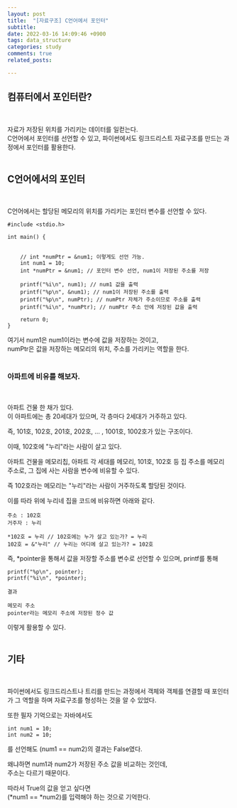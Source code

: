 ```yaml
---
layout: post
title:  "[자료구조] C언어에서 포인터"
subtitle:
date: 2022-03-16 14:09:46 +0900
tags: data_structure
categories: study
comments: true
related_posts:

---
```


## 컴퓨터에서 포인터란?<br/>
<br/>

자료가 저장된 위치를 가리키는 데이터를 일컫는다.<br/>
C언어에서 포인터를 선언할 수 있고, 파이썬에서도 링크드리스트 자료구조를 만드는 과정에서 포인터를 활용한다.<br/>
<br/>

## C언어에서의 포인터<br/>
<br/>

C언어에서는 할당된 메모리의 위치를 가리키는 포인터 변수를 선언할 수 있다.<br/>

```
#include <stdio.h>

int main() {

   
    // int *numPtr = &num1; 이렇게도 선언 가능.
    int num1 = 10;
    int *numPtr = &num1; // 포인터 변수 선언, num1이 저장된 주소를 저장

    printf("%i\n", num1); // num1 값을 출력
    printf("%p\n", &num1); // num1이 저장된 주소를 출력
    printf("%p\n", numPtr); // numPtr 자체가 주소이므로 주소를 출력
    printf("%i\n", *numPtr); // numPtr 주소 안에 저장된 값을 출력

    return 0;
}
```

여기서 num1은 num1이라는 변수에 값을 저장하는 것이고, <br/>
numPtr은 값을 저장하는 메모리의 위치, 주소를 가리키는 역할을 한다.<br/>
<br/>

### 아파트에 비유를 해보자.<br/>
<br/>

아파트 건물 한 채가 있다.<br/>
이 아파트에는 총 20세대가 있으며, 각 층마다 2세대가 거주하고 있다.<br/>

즉, 101호, 102호, 201호, 202호, ... , 1001호, 1002호가 있는 구조이다.<br/>

이때, 102호에 "누리"라는 사람이 살고 있다.<br/>

아파트 건물을 메모리칩, 아파트 각 세대를 메모리, 101호, 102호 등 집 주소를 메모리 주소로, 그 집에 사는 사람을 변수에 비유할 수 있다.<br/>

즉 102호라는 메모리는 "누리"라는 사람이 거주하도록 할당된 것이다.<br/>

이를 따라 위에 누리네 집을 코드에 비유하면 아래와 같다.<br/>
```
주소 : 102호
거주자 : 누리

*102호 = 누리 // 102호에는 누가 살고 있는가? = 누리
102호 = &"누리" // 누리는 어디에 살고 있는가? = 102호
```

즉, *pointer을 통해서 값을 저장할 주소를 변수로 선언할 수 있으며, printf를 통해

```
printf("%p\n", pointer);
printf("%i\n", *pointer);

결과

메모리 주소
pointer라는 메모리 주소에 저장된 정수 값
```

이렇게 활용할 수 있다.<br/>
<br/>

## 기타<br/>
<br/>

파이썬에서도 링크드리스트나 트리를 만드는 과정에서 객체와 객체를 연결할 때 포인터가 그 역할을 하며 자료구조를 형성하는 것을 알 수 있었다.<br/>

또한 필자 기억으로는 자바에서도
```
int num1 = 10;
int num2 = 10;
```
를 선언해도 (num1 == num2)의 결과는 False였다.<br/>

왜냐하면 num1과 num2가 저장된 주소 값을 비교하는 것인데,<br/>
주소는 다르기 때문이다.<br/>

따라서 True의 값을 얻고 싶다면<br/>
(*num1 == *num2)를 입력해야 하는 것으로 기억한다.<br/>